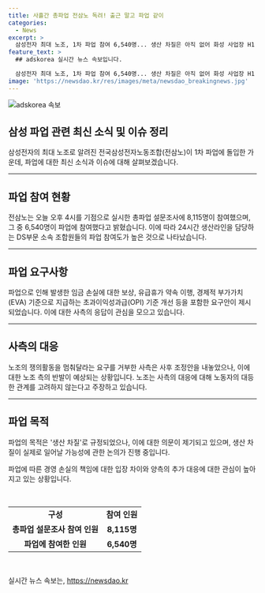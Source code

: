 ```yaml
---
title: 사흘간 총파업 전삼노 독려! 출근 말고 파업 같이
categories:
  - News
excerpt: >
  삼성전자 최대 노조, 1차 파업 참여 6,540명... 생산 차질은 아직 없어 화성 사업장 H1 정문에서 파업 결의대회를 개최한 전국삼성전자노동조합(전삼노)이 총파업에 돌입했다. 전삼노는 총파업 설문조사 결과 8,115명 중 6,540명이 참여했으며, 조합원 가입수는 2만9,913명으로 전체 직원의 23.9%를 占하고 있다. 이에 따라 높은 임금, 유급휴가, 초과이익성과급 기준 개선 등을 요구하고 있다. 또한, 사후 조정안에 대한 불만을 피력하며 총파업으로 생산 차질을 노렸지만, 이는 어려울 것으로 보인다.
feature_text: >
  ## adskorea 실시간 뉴스 속보입니다.

  삼성전자 최대 노조, 1차 파업 참여 6,540명... 생산 차질은 아직 없어 화성 사업장 H1 정문에서 파업 결의대회를 개최한 전국삼성전자노동조합(전삼노)이 총파업에 돌입했다. 전삼노는 총파업 설문조사 결과 8,115명 중 6,540명이 참여했으며, 조합원 가입수는 2만9,913명으로 전체 직원의 23.9%를 占하고 있다. 이에 따라 높은 임금, 유급휴가, 초과이익성과급 기준 개선 등을 요구하고 있다. 또한, 사후 조정안에 대한 불만을 피력하며 총파업으로 생산 차질을 노렸지만, 이는 어려울 것으로 보인다.
image: 'https://newsdao.kr/res/images/meta/newsdao_breakingnews.jpg'
---
```


<p><img src="https://newsdao.kr/res/images/meta/newsdao_breakingnews.jpg" alt="adskorea 속보" /></p>

<h2 data-ke-size="size26">삼성 파업 관련 최신 소식 및 이슈 정리</h2>

<p data-ke-size="size16">삼성전자의 최대 노조로 알려진 전국삼성전자노동조합(전삼노)이 1차 파업에 돌입한 가운데, 파업에 대한 최신 소식과 이슈에 대해 살펴보겠습니다.</p>

<hr>

<h2 data-ke-size="size26">파업 참여 현황</h2>

<p data-ke-size="size16">전삼노는 오늘 오후 4시를 기점으로 실시한 총파업 설문조사에 8,115명이 참여했으며, 그 중 6,540명이 파업에 참여했다고 밝혔습니다. 이에 따라 24시간 생산라인을 담당하는 DS부문 소속 조합원들의 파업 참여도가 높은 것으로 나타났습니다.</p>

<hr>

<h2 data-ke-size="size26">파업 요구사항</h2>

<p data-ke-size="size16">파업으로 인해 발생한 임금 손실에 대한 보상, 유급휴가 약속 이행, 경제적 부가가치(EVA) 기준으로 지급하는 초과이익성과급(OPI) 기준 개선 등을 포함한 요구안이 제시되었습니다. 이에 대한 사측의 응답이 관심을 모으고 있습니다.</p>

<hr>

<h2 data-ke-size="size26">사측의 대응</h2>

<p data-ke-size="size16">노조의 쟁의활동을 멈춰달라는 요구를 거부한 사측은 사후 조정안을 내놓았으나, 이에 대한 노조 측의 반발이 예상되는 상황입니다. 노조는 사측의 대응에 대해 노동자의 대등한 관계를 고려하지 않는다고 주장하고 있습니다.</p>

<hr>

<h2 data-ke-size="size26">파업 목적</h2>

<p data-ke-size="size16">파업의 목적은 '생산 차질'로 규정되었으나, 이에 대한 의문이 제기되고 있으며, 생산 차질이 실제로 일어날 가능성에 관한 논의가 진행 중입니다.</p>

<p data-ke-size="size16">파업에 따른 경영 손실의 책임에 대한 입장 차이와 양측의 추가 대응에 대한 관심이 높아지고 있는 상황입니다.</p>

<p data-ke-size="size16">&nbsp;</p>

<table>
    <tbody>
        <tr>
            <td style="text-align: center; height: 17px;"><b>구성</b></td>
            <td style="text-align: center; height: 17px;"><b>참여 인원</b></td>
        </tr>
        <tr>
            <td style="text-align: center; height: 17px;"><b>총파업 설문조사 참여 인원</b></td>
            <td style="text-align: center; height: 17px;"><b>8,115명</b></td>
        </tr>
        <tr>
            <td style="text-align: center; height: 17px;"><b>파업에 참여한 인원</b></td>
            <td style="text-align: center; height: 17px;"><b>6,540명</b></td>
        </tr>
    </tbody>
</table>

<p data-ke-size="size16">&nbsp;</p>
실시간 뉴스 속보는, <a href="https://newsdao.kr" rel="dofollow">https://newsdao.kr</a>


